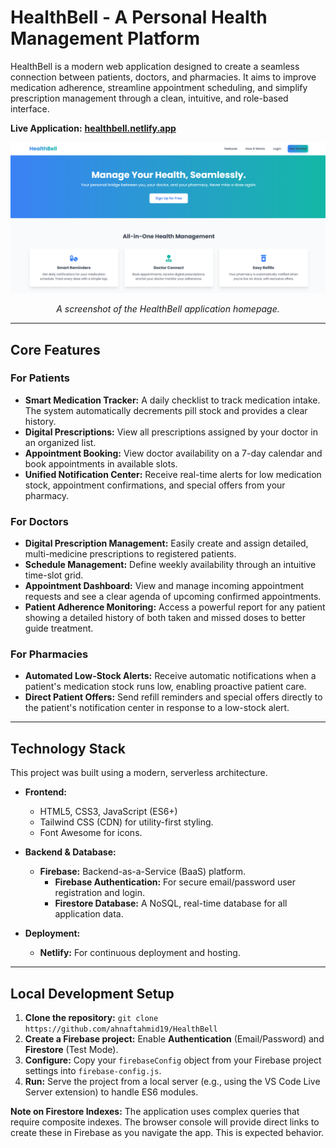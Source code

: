 # HealthBell - A Personal Health Management Platform

HealthBell is a modern web application designed to create a seamless connection between patients, doctors, and pharmacies. It aims to improve medication adherence, streamline appointment scheduling, and simplify prescription management through a clean, intuitive, and role-based interface.

**Live Application:** [**healthbell.netlify.app**](https://healthbell.netlify.app)

![HealthBell Homepage](./images/ss.png)
_<p align="center">A screenshot of the HealthBell application homepage.</p>_

---

## Core Features

### For Patients

- **Smart Medication Tracker:** A daily checklist to track medication intake. The system automatically decrements pill stock and provides a clear history.
- **Digital Prescriptions:** View all prescriptions assigned by your doctor in an organized list.
- **Appointment Booking:** View doctor availability on a 7-day calendar and book appointments in available slots.
- **Unified Notification Center:** Receive real-time alerts for low medication stock, appointment confirmations, and special offers from your pharmacy.

### For Doctors

- **Digital Prescription Management:** Easily create and assign detailed, multi-medicine prescriptions to registered patients.
- **Schedule Management:** Define weekly availability through an intuitive time-slot grid.
- **Appointment Dashboard:** View and manage incoming appointment requests and see a clear agenda of upcoming confirmed appointments.
- **Patient Adherence Monitoring:** Access a powerful report for any patient showing a detailed history of both taken and missed doses to better guide treatment.

### For Pharmacies

- **Automated Low-Stock Alerts:** Receive automatic notifications when a patient's medication stock runs low, enabling proactive patient care.
- **Direct Patient Offers:** Send refill reminders and special offers directly to the patient's notification center in response to a low-stock alert.

---

## Technology Stack

This project was built using a modern, serverless architecture.

- **Frontend:**

  - HTML5, CSS3, JavaScript (ES6+)
  - Tailwind CSS (CDN) for utility-first styling.
  - Font Awesome for icons.

- **Backend & Database:**

  - **Firebase:** Backend-as-a-Service (BaaS) platform.
    - **Firebase Authentication:** For secure email/password user registration and login.
    - **Firestore Database:** A NoSQL, real-time database for all application data.

- **Deployment:**
  - **Netlify:** For continuous deployment and hosting.

---

## Local Development Setup

1.  **Clone the repository:** `git clone https://github.com/ahnaftahmid19/HealthBell`
2.  **Create a Firebase project:** Enable **Authentication** (Email/Password) and **Firestore** (Test Mode).
3.  **Configure:** Copy your `firebaseConfig` object from your Firebase project settings into `firebase-config.js`.
4.  **Run:** Serve the project from a local server (e.g., using the VS Code Live Server extension) to handle ES6 modules.

**Note on Firestore Indexes:** The application uses complex queries that require composite indexes. The browser console will provide direct links to create these in Firebase as you navigate the app. This is expected behavior.
